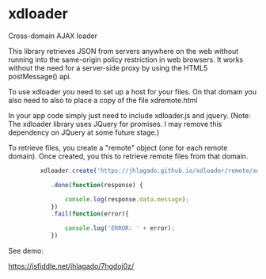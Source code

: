 # xdloader
Cross-domain AJAX loader

This library retrieves JSON from servers anywhere on the web without 
running into the same-origin policy restriction in web browsers. It works
without the need for a server-side proxy by using the HTML5 postMessage() api.

To use xdloader you need to set up a host for your files. 
On that domain you also need to also to place a copy of the file xdremote.html

In your app code simply just need to include xdloader.js and jquery. 
(Note: The xdloader library uses JQuery for promises. I may remove this dependency 
on JQuery at some future stage.) 

To retrieve files, you create a "remote" object (one for each remote domain). 
Once created, you this to retrieve remote files from that domain.


```javascript
         xdloader.create('https://jhlagado.github.io/xdloader/remote/xdremote.html')

            .done(function(response) {

                console.log(response.data.message);
            })
            .fail(function(error){

                console.log('ERROR: ' + error); 
            })
```

See demo:

https://jsfiddle.net/jhlagado/7hgdoj0z/